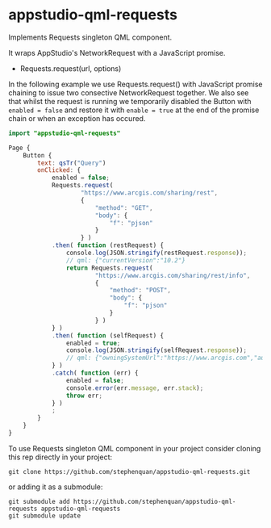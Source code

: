 # appstudio-qml-requests
Implements Requests singleton QML component.

It wraps AppStudio's NetworkRequest with a JavaScript promise.

 - Requests.request(url, options)

In the following example we use Requests.request() with JavaScript promise
chaining to issue two consective NetworkRequest together. We also see that
whilst the request is running we temporarily disabled the Button with
`enabled = false` and restore it with `enable = true` at the end of
the promise chain or when an exception has occured.

```qml
import "appstudio-qml-requests"

Page {
    Button {
        text: qsTr("Query")
        onClicked: {
            enabled = false;
            Requests.request(
                    "https://www.arcgis.com/sharing/rest",
                    {
                        "method": "GET",
                        "body": {
                            "f": "pjson"
                        }
                    } )
            .then( function (restRequest) {
                console.log(JSON.stringify(restRequest.response));
                // qml: {"currentVersion":"10.2"}
                return Requests.request(
                        "https://www.arcgis.com/sharing/rest/info",
                        {
                            "method": "POST",
                            "body": {
                                "f": "pjson"
                            }
                        } )
            } )
            .then( function (selfRequest) {
                enabled = true;
                console.log(JSON.stringify(selfRequest.response));
                // qml: {"owningSystemUrl":"https://www.arcgis.com","authInfo":{"tokenServicesUrl":"https://www.arcgis.com/sharing/rest/generateToken","isTokenBasedSecurity":true}}
            } )
            .catch( function (err) {
                enabled = false;
                console.error(err.message, err.stack);
                throw err;
            } )
            ;
        }
    }
}
```

To use Requests singleton QML component in your project consider cloning this rep directly in your project:

    git clone https://github.com/stephenquan/appstudio-qml-requests.git

or adding it as a submodule:

    git submodule add https://github.com/stephenquan/appstudio-qml-requests appstudio-qml-requests
    git submodule update
